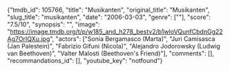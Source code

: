 {"tmdb_id": 105766, "title": "Musikanten", "original_title": "Musikanten", "slug_title": "musikanten", "date": "2006-03-03", "genre": [""], "score": "7.5/10", "synopsis": "", "image": "https://image.tmdb.org/t/p/w185_and_h278_bestv2/b1wIoVQunfCbdnGg22Ag7OrIQXu.jpg", "actors": ["Sonia Bergamasco (Marta)", "Juri Camisasca (Jan Palestein)", "Fabrizio Gifuni (Nicola)", "Alejandro Jodorowsky (Ludwig van Beethoven)", "Valter Malosti (Beethoven's Friend)"], "comments": [], "recommandations_id": [], "youtube_key": "notfound"}